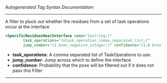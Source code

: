 <!-- THIS IS AN AUTOGENERATED FILE: Don't edit it directly, instead change the schema definition in the code itself. -->

_Autogenerated Tag Syntax Documentation:_

---
A filter to pluck out whether the residues from a set of task operations occur at the interface

```xml
<SpecificResiduesNearInterface name="(&string;)"
        task_operations="(&task_operation_comma_separated_list;)"
        jump_number="(1 &non_negative_integer;)" confidence="(1.0 &real;)" />
```

-   **task_operations**: A comma separated list of TaskOperations to use.
-   **jump_number**: Jump across which to define the interface
-   **confidence**: Probability that the pose will be filtered out if it does not pass this Filter

---
